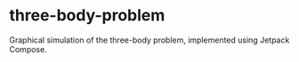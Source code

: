 # three-body-problem
Graphical simulation of the three-body problem, implemented using Jetpack Compose.
